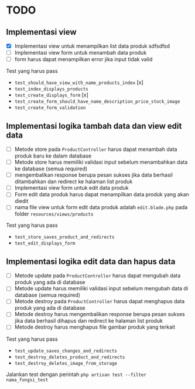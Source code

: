 # TODO
## Implementasi view
- [x] Implementasi view untuk menampilkan list data produk
sdfsdfsd
- [ ] Implementasi view form untuk menambah data produk
- [ ] form harus dapat menampilkan error jika input tidak valid

Test yang harus pass
- `test_should_have_view_with_name_products_index` [x]
- `test_index_displays_products`
- `test_create_displays_form`   [x]
- `test_create_form_should_have_name_description_price_stock_image`
- `test_create_form_validation`


## Implementasi logika tambah data dan view edit data
- [ ] Metode store pada `ProductController` harus dapat menambah data produk baru ke dalam database
- [ ] Metode store harus memiliki validasi input sebelum menambahkan data ke database (semua required)
- [ ] mengembalikan response berupa pesan sukses jika data berhasil ditambahkan dan redirect ke halaman list produk
- [ ] Implementasi view form untuk edit data produk
- [ ] Form edit data produk harus dapat menampilkan data produk yang akan diedit
- [ ] nama file view untuk form edit data produk adalah `edit.blade.php` pada folder `resources/views/products`

Test yang harus pass
- `test_store_saves_product_and_redirects`
- `test_edit_displays_form`

## Implementasi logika edit data dan hapus data
- [ ] Metode update pada `ProductController` harus dapat mengubah data produk yang ada di database
- [ ] Metode update harus memiliki validasi input sebelum mengubah data di database (semua required)
- [ ] Metode destroy pada `ProductController` harus dapat menghapus data produk yang ada di database
- [ ] Metode destroy harus mengembalikan response berupa pesan sukses jika data berhasil dihapus dan redirect ke halaman list produk
- [ ] Metode destroy harus menghapus file gambar produk yang terkait

Test yang harus pass
- `test_update_saves_changes_and_redirects`
- `test_destroy_deletes_product_and_redirects`
- `test_destroy_deletes_image_from_storage`

Jalankan test dengan perintah `php artisan test --filter nama_fungsi_test`